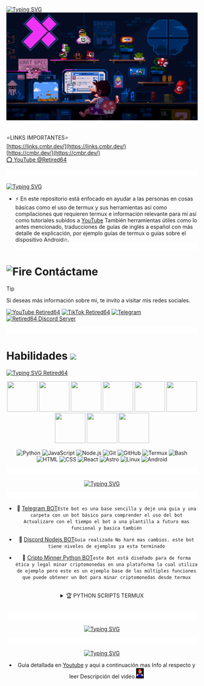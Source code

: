 [![Typing SVG](https://readme-typing-svg.demolab.com?font=Fira+Code&pause=1000&color=BF3004&width=435&lines=Hola+bienvenido+a+Retired64+;Explora+el+mundo+de+Gu%C3%ADas+Espa%C3%B1ol+)](https://git.io/typing-svg)
![Guias Retired64 Github profile](https://raw.githubusercontent.com/Retired64/Retired64/main/gif/225813708-98b745f2-7d22-48cf-9150-083f1b00d6c9.gif)
![divisor Retired64](https://raw.githubusercontent.com/Retired64/Retired64/main/gif/linea.gif)

⭐LINKS IMPORTANTES⭐
<br>
[https://links.cmbr.dev/](https://links.cmbr.dev/)
<br>
[https://cmbr.dev/](https://cmbr.dev/)
<br>
[⭕ YouTube @Retired64](https://youtube.com/@retired64)


![divisor Retired64](https://raw.githubusercontent.com/Retired64/Retired64/main/gif/linea.gif)


[![Typing SVG](https://readme-typing-svg.demolab.com?font=Fira+Code&size=40&pause=1000&color=F70000&width=435&lines=Mi+prop%C3%B3sito)](https://git.io/typing-svg)

- ⚡ En este repositorio está enfocado en ayudar a las personas en cosas básicas como el uso de termux y sus herramientas así como compilaciones que requieren termux e información relevante para mí así como tutoriales subidos a [YouTube](https://youtube.com/@retired64) También herramientas útiles como lo antes mencionado, traducciones de guías de inglés a español con más detalle de explicación, por ejemplo guías de termux o guías sobre el dispositivo Android🔥.
![divisor Retired64](https://raw.githubusercontent.com/Retired64/Retired64/main/gif/linea.gif)


# <img src="https://user-images.githubusercontent.com/74038190/216122041-518ac897-8d92-4c6b-9b3f-ca01dcaf38ee.png" alt="Fire" width="40" /> Contáctame

> [!TIP]
> Si deseas más información sobre mi,
> te invito a visitar mis redes 
> sociales.

<p align="left">
  <a href="https://youtube.com/@tetired64"><img alt="YouTube Retired64" src="https://img.shields.io/badge/YouTube-%23c4302b"></a>
  <a href="https://www.tiktok.com/@_retired64"><img alt="TikTok Retired64" src="https://img.shields.io/badge/TikTok-black"></a>
  <a href="https://t.me/Retired64"><img alt="Telegram" src="https://img.shields.io/badge/Telegram-%23229ED9"></a>
  <a href="https://discord.com/invite/thuhUH2WNX"><img alt="Retired64 Discord Server" src="https://img.shields.io/badge/Discord-%233b5998"></a>
</p> 

![divisor Retired64](https://raw.githubusercontent.com/Retired64/Retired64/main/gif/linea.gif)

# Habilidades <img src='https://user-images.githubusercontent.com/74038190/206662607-d9e7591e-bbf9-42f9-9386-29efc927bc16.gif' width="40"> 
[![Typing SVG Retired64](https://readme-typing-svg.demolab.com?font=Fira+Code&pause=1000&width=435&lines=%F0%9F%8C%9F+Tecnolog%C3%ADas+Utilizadas+Retired64+)](https://git.io/typing-svg)
  
<div align="center">
  <img src="https://user-images.githubusercontent.com/74038190/212257454-16e3712e-945a-4ca2-b238-408ad0bf87e6.gif" width="80" height="80">
  <img src="https://user-images.githubusercontent.com/74038190/212257472-08e52665-c503-4bd9-aa20-f5a4dae769b5.gif" width="80" height="80">
  <img src="https://user-images.githubusercontent.com/74038190/212257468-1e9a91f1-b626-4baa-b15d-5c385dfa7ed2.gif" width="80" height="80">
  <img src="https://user-images.githubusercontent.com/74038190/212257460-738ff738-247f-4445-a718-cdd0ca76e2db.gif" width="80" height="80">
  <img src="https://user-images.githubusercontent.com/74038190/212257467-871d32b7-e401-42e8-a166-fcfd7baa4c6b.gif" width="80" height="80">
  <img src="https://user-images.githubusercontent.com/74038190/212281763-e6ecd7ef-c4aa-45b6-a97c-f33f6bb592bd.gif" width="80" height="80">
  <img src="https://user-images.githubusercontent.com/74038190/212281775-b468df30-4edc-4bf8-a4ee-f52e1aaddc86.gif" width="80" height="80">
  <img src="https://github.com/Anmol-Baranwal/Cool-GIFs-For-GitHub/assets/74038190/29fd6286-4e7b-4d6c-818f-c4765d5e39a9" width="80" height="80">
  <img src="https://github.com/Anmol-Baranwal/Cool-GIFs-For-GitHub/assets/74038190/67f477ed-6624-42da-99f0-1a7b1a16eecb" width="80" height="80">


![Python](https://img.shields.io/badge/-Python-333333?style=flat&logo=python)
![JavaScript](https://img.shields.io/badge/-JavaScript-333333?style=flat&logo=javascript)
![Node.js](https://img.shields.io/badge/-Node.js-333333?style=flat&logo=node.js)
![Git](https://img.shields.io/badge/-Git-333333?style=flat&logo=git)
![GitHub](https://img.shields.io/badge/-GitHub-333333?style=flat&logo=github)
![Termux](https://img.shields.io/badge/-Termux-333333?style=flat&logo=termux)
![Bash](https://img.shields.io/badge/-Bash_Scripting-333333?style=flat&logo=gnu-bash)
![HTML](https://img.shields.io/badge/-HTML5-333333?style=flat&logo=html5)
![CSS](https://img.shields.io/badge/-CSS3-333333?style=flat&logo=css3)
![React](https://img.shields.io/badge/-React-333333?style=flat&logo=react)
![Astro](https://img.shields.io/badge/-Astro-333333?style=flat&logo=astro)
![Linux](https://img.shields.io/badge/-Linux-333333?style=flat&logo=linux)
![Android](https://img.shields.io/badge/-Android-333333?style=flat&logo=android)


![divisor Retired64](https://raw.githubusercontent.com/Retired64/Retired64/main/gif/linea.gif)

[![Typing SVG](https://readme-typing-svg.demolab.com?font=Fira+Code&size=35&pause=1000&color=AA810D&width=435&lines=🔥Repositorios+BOTS)](https://git.io/typing-svg)


![divisor Retired64](https://raw.githubusercontent.com/Retired64/Retired64/main/gif/linea.gif)

- 🌟 [Telegram BOT](https://github.com/Retired64/Bot-Telegram-retired64)`Este bot es una base sencilla y deje una guia y una carpeta con un bot básico para comprender el uso del bot` `Actualizare con el tiempo el bot a una plantilla a futuro mas funcional y basica también`

- 🌟 [Discord Nodejs BOT](https://github.com/Retired64/Bot-discord-retired64)`Guia realizada No haré mas cambios. este bot tiene niveles de ejemplos ya esta terminado`

- 🌟 [Cripto Minner Python BOT](https://github.com/Retired64/PYTHON-BOT-CRIPTO)`este Bot está diseñado para de forma ética y legal minar criptomonedas en una plataforma la cual utiliza de ejemplo pero este es un ejemplo base de las múltiples funciones que puede obtener un Bot para minar criptomonedas desde termux`

<br>

<details>
  <summary>🏆 PYTHON SCRIPTS TERMUX</summary>
  <br>

### 🔐 Proteger tu código.
- Esconde Tu código python desde termux con la guia de [Haz binario ti código python en termux](https://github.com/Retired64/Python-Bin-Termux/blob/main/infoPython.md) Para mayor seguridad y no roben tu trabajo. No olvides regalarme tu estrella ⭐ Gracias.

### 📬 Enviar Correos
- [Enviar correos electrónicos](https://github.com/Retired64/REQUESTS-PYTHON/tree/main) Desde Termux con Python guia basica pero con gran potencial para automatizar envios masivos de correos electrónicos desde termux.

### 📄 Crear Factura PDF
- [Guia de creación automática de facturas](https://github.com/Retired64/FACTURAS-PDF) Desde Termux Android con python y la herramienta fpdf.

### 🪧 SAT MX PYTHON
[SAT Automatización](https://github.com/Retired64/SAT-MX-PYTHON) de tareas en python para que saques adelante tu negocio y no pierdas tiempo.



</details>

<br>

![divisor Retired64](https://raw.githubusercontent.com/Retired64/Retired64/main/gif/linea.gif)

[![Typing SVG](https://readme-typing-svg.demolab.com?font=Fira+Code&size=35&pause=1000&color=AA810D&width=435&lines=🔥Compilar+JuegosAPK)](https://git.io/typing-svg)

![divisor Retired64](https://raw.githubusercontent.com/Retired64/Retired64/main/gif/linea.gif)

[![Typing SVG](https://readme-typing-svg.demolab.com?font=Fira+Code&size=30&pause=1000&color=BF3004&width=435&lines=COMPILACI%C3%93N+SM64EX-COOP+;Android+desde+termux+%E2%AD%90)](https://git.io/typing-svg)

- Guia detallada en [Youtube](https://youtu.be/WHoekKbzje4) y aqui a continuación mas Info al respecto y leer Descripción del video.<img src='https://raw.githubusercontent.com/Retired64/Retired64/main/gif/Mario/Super-Mario-64-Gif-mario-37744271-240-320.gif' width="20">
